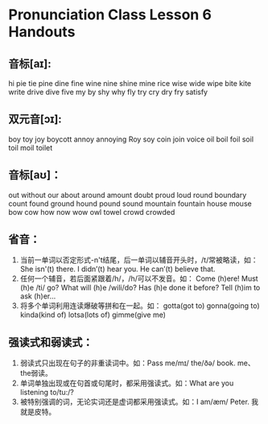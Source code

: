 # Pronunciation Class Lesson 6 Handouts

## 音标[aɪ]:
hi  pie  tie  pine  dine  fine  wine  nine  shine  mine  rice   wise   wide  wipe  bite   kite   write   drive   dive   five 
my  by  shy  why  fly  try  cry  dry  fry  satisfy 

## 双元音[ɔɪ]:
boy  toy  joy  boycott  annoy  annoying  Roy  soy 
coin  join  voice  oil  boil  foil  soil  toil  moil  toilet 
## 音标[aʊ]：
out  without  our  about  around  amount  doubt  proud  loud  round  boundary  count  found  ground  hound  pound  sound  mountain  fountain  house  mouse  
bow   cow   how   now   wow   owl   towel   crowd   crowded 



## 省音：
1. 当前一单词以否定形式-n't结尾，后一单词以辅音开头时，/t/常被略读，如：
She isn'(t) there.
I didn’(t) hear you.
He can’(t) believe that. 
2. 任何一个辅音，若后面紧跟着/h/，/h/可以不发音。如：
Come (h)ere! 
Must (h)e /ti/ go?
What will (h)e /wili/do?
Has (h)e done it before?
Tell (h)im to ask (h)er…
3. 将多个单词利用连读爆破等拼和在一起。如：
gotta(got to)
gonna(going to)
kinda(kind of)
lotsa(lots of)
gimme(give me)

## 强读式和弱读式：
1. 弱读式只出现在句子的非重读词中。如：Pass me/mɪ/ the/ðə/ book. me、the弱读。
2. 单词单独出现或在句首或句尾时，都采用强读式。如：What are you listening to/tu:/?
3. 被特别强调的词，无论实词还是虚词都采用强读式。如：I am/æm/ Peter. 我就是皮特。
